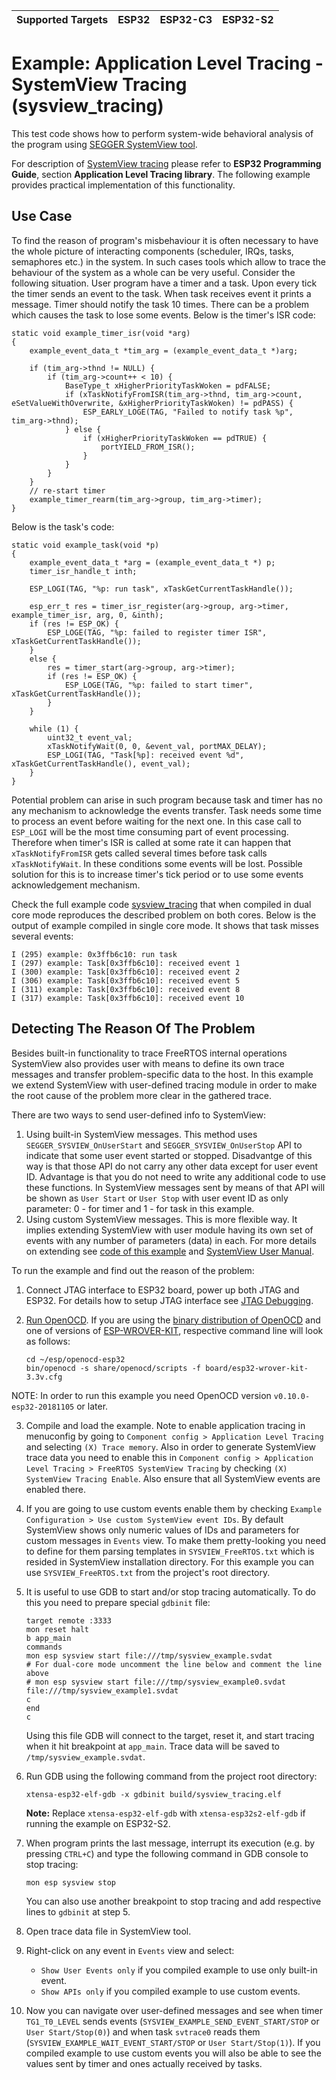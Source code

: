 | Supported Targets | ESP32 | ESP32-C3 | ESP32-S2 |
| ----------------- | ----- | -------- | -------- |
# Example: Application Level Tracing - SystemView Tracing (sysview_tracing)

This test code shows how to perform system-wide behavioral analysis of the program using [SEGGER SystemView tool](https://www.segger.com/products/development-tools/systemview/).

For description of [SystemView tracing](https://docs.espressif.com/projects/esp-idf/en/latest/api-guides/app_trace.html#system-behaviour-analysis-with-segger-systemview) please refer to **ESP32 Programming Guide**, section **Application Level Tracing library**. The following example provides practical implementation of this functionality.


## Use Case

To find the reason of program's misbehaviour it is often necessary to have the whole picture of interacting components (scheduler, IRQs, tasks, semaphores etc.) in the system. In such cases tools which allow to trace the behaviour of the system as a whole can be very useful.
Consider the following situation. User program have a timer and a task. Upon every tick the timer sends an event to the task. When task receives event it prints a message. Timer should notify the task 10 times.
There can be a problem which causes the task to lose some events.
Below is the timer's ISR code:

```
static void example_timer_isr(void *arg)
{
    example_event_data_t *tim_arg = (example_event_data_t *)arg;

    if (tim_arg->thnd != NULL) {
        if (tim_arg->count++ < 10) {
            BaseType_t xHigherPriorityTaskWoken = pdFALSE;
            if (xTaskNotifyFromISR(tim_arg->thnd, tim_arg->count, eSetValueWithOverwrite, &xHigherPriorityTaskWoken) != pdPASS) {
                ESP_EARLY_LOGE(TAG, "Failed to notify task %p", tim_arg->thnd);
            } else {
                if (xHigherPriorityTaskWoken == pdTRUE) {
                    portYIELD_FROM_ISR();
                }
            }
        }
    }
    // re-start timer
    example_timer_rearm(tim_arg->group, tim_arg->timer);
}
```

Below is the task's code:

```
static void example_task(void *p)
{
    example_event_data_t *arg = (example_event_data_t *) p;
    timer_isr_handle_t inth;

    ESP_LOGI(TAG, "%p: run task", xTaskGetCurrentTaskHandle());

    esp_err_t res = timer_isr_register(arg->group, arg->timer, example_timer_isr, arg, 0, &inth);
    if (res != ESP_OK) {
        ESP_LOGE(TAG, "%p: failed to register timer ISR", xTaskGetCurrentTaskHandle());
    }
    else {
        res = timer_start(arg->group, arg->timer);
        if (res != ESP_OK) {
            ESP_LOGE(TAG, "%p: failed to start timer", xTaskGetCurrentTaskHandle());
        }
    }

    while (1) {
        uint32_t event_val;
        xTaskNotifyWait(0, 0, &event_val, portMAX_DELAY);
        ESP_LOGI(TAG, "Task[%p]: received event %d", xTaskGetCurrentTaskHandle(), event_val);
    }
}
```

Potential problem can arise in such program because task and timer has no any mechanism to acknowledge the events transfer. Task needs some time to process an event before waiting for the next one. In this case call to `ESP_LOGI` will be the most time consuming part of event processing. Therefore when timer's ISR is called at some rate it can happen that `xTaskNotifyFromISR` gets called several times before task calls `xTaskNotifyWait`. In these conditions some events will be lost. Possible solution for this is to increase timer's tick period or to use some events acknowledgement mechanism.

Check the full example code [sysview_tracing](main/sysview_tracing.c) that when compiled in dual core mode reproduces the described problem on both cores. Below is the output of example compiled in single core mode. It shows that task misses several events:

```
I (295) example: 0x3ffb6c10: run task
I (297) example: Task[0x3ffb6c10]: received event 1
I (300) example: Task[0x3ffb6c10]: received event 2
I (306) example: Task[0x3ffb6c10]: received event 5
I (311) example: Task[0x3ffb6c10]: received event 8
I (317) example: Task[0x3ffb6c10]: received event 10
```


## Detecting The Reason Of The Problem

Besides built-in functionality to trace FreeRTOS internal operations SystemView also provides user with means to define its own trace messages and transfer problem-specific data to the host. In this example we extend SystemView with user-defined tracing module in order to
make the root cause of the problem more clear in the gathered trace.

There are two ways to send user-defined info to SystemView:
1. Using built-in SystemView messages. This method uses `SEGGER_SYSVIEW_OnUserStart` and `SEGGER_SYSVIEW_OnUserStop` API to indicate that some user event started or stopped. Disadvantge of this way is that those API do not carry any other data except for user event ID. Advantage is that you do not need to write any additional code to use these functions. In SystemView messages sent by means of that API will be shown as `User Start` or `User Stop` with user event ID as only parameter: 0 - for timer and 1 - for task in this example.
2. Using custom SystemView messages. This is more flexible way. It implies extending SystemView with user module having its own set of events with any number of parameters (data) in each. For more details on extending see [code of this example](main/sysview_tracing.c) and [SystemView User Manual](https://www.segger.com/downloads/jlink/UM08027).

To run the example and find out the reason of the problem:

1.  Connect JTAG interface to ESP32 board, power up both JTAG and ESP32. For details how to setup JTAG interface see [JTAG Debugging](https://docs.espressif.com/projects/esp-idf/en/latest/api-guides/jtag-debugging/index.html).

2.  [Run OpenOCD](https://docs.espressif.com/projects/esp-idf/en/latest/api-guides/jtag-debugging/index.html#run-openocd). If you are using the [binary distribution of OpenOCD](https://docs.espressif.com/projects/esp-idf/en/latest/api-guides/jtag-debugging/index.html#jtag-debugging-setup-openocd) and one of versions of [ESP-WROVER-KIT](https://docs.espressif.com/projects/esp-idf/en/latest/hw-reference/modules-and-boards.html#esp-wrover-kit-v3), respective command line will look as follows:

    ```
    cd ~/esp/openocd-esp32
    bin/openocd -s share/openocd/scripts -f board/esp32-wrover-kit-3.3v.cfg
    ```
NOTE: In order to run this example you need OpenOCD version `v0.10.0-esp32-20181105` or later.

3.  Compile and load the example. Note to enable application tracing in menuconfig by going to `Component config > Application Level Tracing` and selecting `(X) Trace memory`. Also in order to generate SystemView trace data you need to enable this in `Component config > Application Level Tracing > FreeRTOS SystemView Tracing` by checking `(X) SystemView Tracing Enable`. Also ensure that all SystemView events are enabled there.

4.  If you are going to use custom events enable them by checking `Example Configuration > Use custom SystemView event IDs`. By default SystemView shows only numeric values of IDs and parameters for custom messages in `Events` view. To make them pretty-looking you need to define for them parsing templates in `SYSVIEW_FreeRTOS.txt` which is resided in SystemView installation directory. For this example you can use `SYSVIEW_FreeRTOS.txt` from the project's root directory.

5.  It is useful to use GDB to start and/or stop tracing automatically. To do this you need to prepare special `gdbinit` file:

    ```
    target remote :3333
    mon reset halt
    b app_main
    commands
    mon esp sysview start file:///tmp/sysview_example.svdat
    # For dual-core mode uncomment the line below and comment the line above
    # mon esp sysview start file:///tmp/sysview_example0.svdat file:///tmp/sysview_example1.svdat
    c
    end
    c
    ```

    Using this file GDB will connect to the target, reset it, and start tracing when it hit breakpoint at `app_main`. Trace data will be saved to `/tmp/sysview_example.svdat`.

6.  Run GDB using the following command from the project root directory:

    ```
    xtensa-esp32-elf-gdb -x gdbinit build/sysview_tracing.elf
    ```

    **Note:** Replace `xtensa-esp32-elf-gdb` with `xtensa-esp32s2-elf-gdb` if running the example on ESP32-S2.

7.  When program prints the last message, interrupt its execution (e.g. by pressing `CTRL+C`) and type the following command in GDB console to stop tracing:

    ```
    mon esp sysview stop
    ```

    You can also use another breakpoint to stop tracing and add respective lines to `gdbinit`  at step 5.

8.  Open trace data file in SystemView tool.

9.  Right-click on any event in `Events` view and select:

    - `Show User Events only` if you compiled example to use only built-in event.
    - `Show APIs only` if you compiled example to use custom events.

10.  Now you can navigate over user-defined messages and see when timer `TG1_T0_LEVEL` sends events (`SYSVIEW_EXAMPLE_SEND_EVENT_START/STOP` or `User Start/Stop(0)`) and when task `svtrace0` reads them (`SYSVIEW_EXAMPLE_WAIT_EVENT_START/STOP` or `User Start/Stop(1)`).
    If you compiled example to use custom events you will also be able to see the values sent by timer and ones actually received by tasks.
